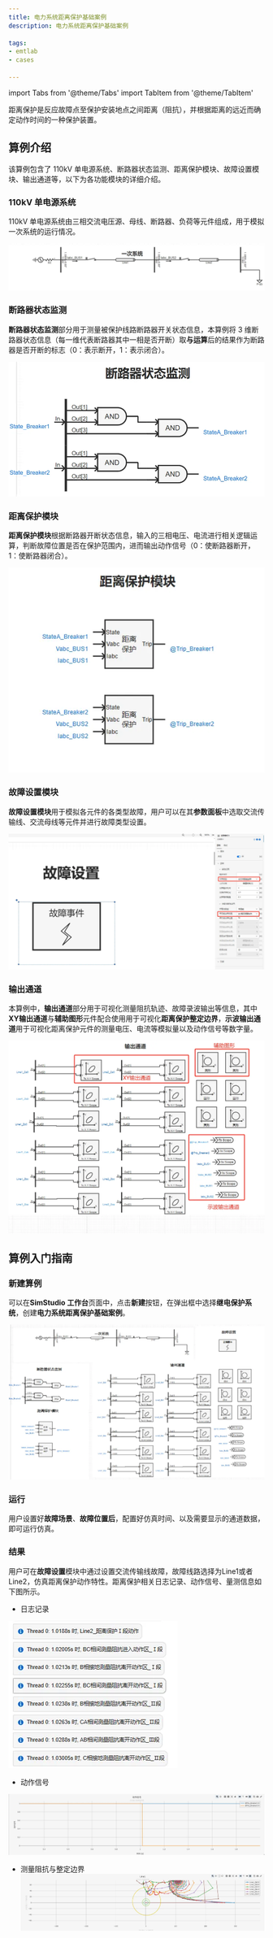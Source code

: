 ```yaml
---
title: 电力系统距离保护基础案例
description: 电力系统距离保护基础案例

tags:
- emtlab
- cases

---
```


<!-- import DocCardList from '@theme/DocCardList';

<DocCardList /> -->


import Tabs from '@theme/Tabs'
import TabItem from '@theme/TabItem'

距离保护是反应故障点至保护安装地点之间距离（阻抗），并根据距离的远近而确定动作时间的一种保护装置。

## 算例介绍
该算例包含了 110kV 单电源系统、断路器状态监测、距离保护模块、故障设置模块、输出通道等，以下为各功能模块的详细介绍。

### 110kV 单电源系统

110kV 单电源系统由三相交流电压源、母线、断路器、负荷等元件组成，用于模拟一次系统的运行情况。

![110kV 单电源系统](./_system.png)


### 断路器状态监测

**断路器状态监测**部分用于测量被保护线路断路器开关状态信息，本算例将 3 维断路器状态信息（每一维代表断路器其中一相是否开断）取**与运算**后的结果作为断路器是否开断的标志（0：表示断开，1：表示闭合）。

![断路器状态监测](./_breaker.png)

### 距离保护模块

**距离保护模块**根据断路器开断状态信息，输入的三相电压、电流进行相关逻辑运算，判断故障位置是否在保护范围内，进而输出动作信号（0：使断路器断开，1：使断路器闭合）。

![距离保护模块](./_distanceprotection.png)

### 故障设置模块

**故障设置模块**用于模拟各元件的各类型故障，用户可以在其**参数面板**中选取交流传输线、交流母线等元件并进行故障类型设置。

![故障设置模块](./_faultset.png)

### 输出通道

本算例中，**输出通道**部分用于可视化测量阻抗轨迹、故障录波输出等信息，其中**XY输出通道**与**辅助图形**元件配合使用用于可视化**距离保护整定边界**，**示波输出通道**用于可视化距离保护元件的测量电压、电流等模拟量以及动作信号等数字量。

![输出通道](./_outputchannel.png)


### 

## 算例入门指南

### 新建算例

可以在**SimStudio 工作台**页面中，点击**新建**按钮，在弹出框中选择**继电保护系统**，创建**电力系统距离保护基础案例**。

![新建电力系统距离保护基础案例](./_case.png)


### 运行

  用户设置好**故障场景**、**故障位置后**，配置好仿真时间、以及需要显示的通道数据，即可运行仿真。


### 结果

用户可在**故障设置**模块中通过设置交流传输线故障，故障线路选择为Line1或者Line2，仿真距离保护动作特性。距离保护相关日志记录、动作信号、量测信息如下图所示。


- 日志记录

![日志记录](./_log1.png)

- 动作信号

![动作信号](./_trip1.png)


- 测量阻抗与整定边界
![测量阻抗与整定边界](./_zm.png)




